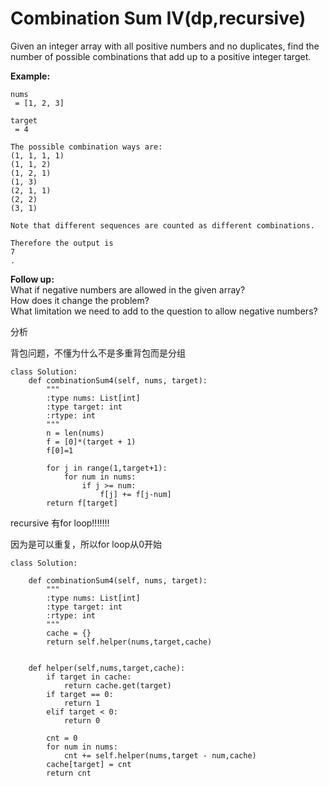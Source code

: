 # Combination Sum IV\(dp,recursive\)

Given an integer array with all positive numbers and no duplicates, find the number of possible combinations that add up to a positive integer target.

**Example:**

```text
nums
 = [1, 2, 3]

target
 = 4

The possible combination ways are:
(1, 1, 1, 1)
(1, 1, 2)
(1, 2, 1)
(1, 3)
(2, 1, 1)
(2, 2)
(3, 1)

Note that different sequences are counted as different combinations.

Therefore the output is 
7
.
```

**Follow up:**  
What if negative numbers are allowed in the given array?  
How does it change the problem?  
What limitation we need to add to the question to allow negative numbers?

分析

背包问题，不懂为什么不是多重背包而是分组

```text
class Solution:
    def combinationSum4(self, nums, target):
        """
        :type nums: List[int]
        :type target: int
        :rtype: int
        """
        n = len(nums)
        f = [0]*(target + 1)
        f[0]=1

        for j in range(1,target+1):
            for num in nums:
                if j >= num:
                    f[j] += f[j-num]
        return f[target]
```

recursive 有for loop!!!!!!!

因为是可以重复，所以for loop从0开始

```text
class Solution:

    def combinationSum4(self, nums, target):
        """
        :type nums: List[int]
        :type target: int
        :rtype: int
        """
        cache = {}
        return self.helper(nums,target,cache)


    def helper(self,nums,target,cache): 
        if target in cache:
            return cache.get(target)
        if target == 0:
            return 1 
        elif target < 0:
            return 0

        cnt = 0
        for num in nums:
            cnt += self.helper(nums,target - num,cache)
        cache[target] = cnt
        return cnt
```

